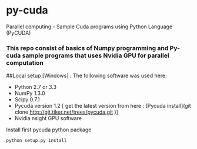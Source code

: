 # py-cuda
Parallel computing - Sample Cuda programs using Python Language (PyCUDA) 
### This repo consist of basics of Numpy programming and Py-cuda sample programs that uses Nvidia GPU for parallel computation

##Local setup [Windows] : 
The following software was used here:
* Python 2.7 or 3.3 
* NumPy 1.3.0 
* Scipy 0.7.1 
* Pycuda version 1.2 [ get the latest version from here : [Pycuda install](git clone http://git.tiker.net/trees/pycuda.git )]
* Nvidia nsight GPU software

Install first pycuda python package
``` 
python setup.py install 
``` 
